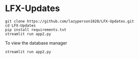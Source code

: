 # LFX-Updates

```
git clone https://github.com/lazyperson1020/LFX-Updates.git
cd LFX-Updates
pip install requirements.txt
streamlit run app2.py
```
To view the database manager
```
streamlit run app2.py
```
